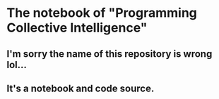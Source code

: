 The notebook of "Programming Collective Intelligence"
=====================================================
I'm sorry the name of this repository is wrong lol...
-----------------------------------------------------
It's a notebook and code source.
--------------------------------